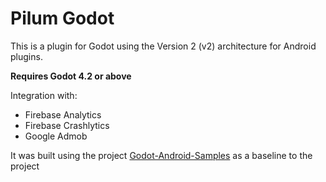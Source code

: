 # Pilum Godot

This is a plugin for Godot using the Version 2 (v2) architecture for Android plugins.

**Requires Godot 4.2 or above**

Integration with:
- Firebase Analytics
- Firebase Crashlytics
- Google Admob

It was built using the project [Godot-Android-Samples](https://github.com/m4gr3d/Godot-Android-Samples) as a baseline to the project

